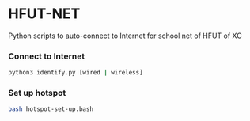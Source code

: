 # HFUT-NET

Python scripts to auto-connect to Internet for school net of HFUT of XC
### Connect to Internet
```sh
python3 identify.py [wired | wireless]
```

### Set up hotspot
```sh
bash hotspot-set-up.bash
```